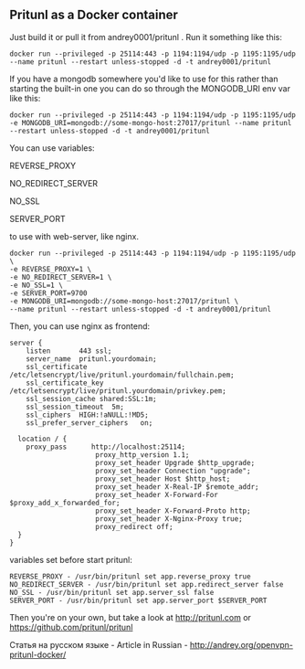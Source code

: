 ## Pritunl as a Docker container


Just build it or pull it from andrey0001/pritunl . Run it something like this:


```
docker run --privileged -p 25114:443 -p 1194:1194/udp -p 1195:1195/udp --name pritunl --restart unless-stopped -d -t andrey0001/pritunl
```

If you have a mongodb somewhere you'd like to use for this rather than starting the built-in one you can
do so through the MONGODB_URI env var like this:

```
docker run --privileged -p 25114:443 -p 1194:1194/udp -p 1195:1195/udp -e MONGODB_URI=mongodb://some-mongo-host:27017/pritunl --name pritunl --restart unless-stopped -d -t andrey0001/pritunl
```

You can use variables:

REVERSE_PROXY

NO_REDIRECT_SERVER

NO_SSL

SERVER_PORT 

to  use with web-server, like nginx.

```
docker run --privileged -p 25114:443 -p 1194:1194/udp -p 1195:1195/udp \
-e REVERSE_PROXY=1 \
-e NO_REDIRECT_SERVER=1 \
-e NO_SSL=1 \
-e SERVER_PORT=9700
-e MONGODB_URI=mongodb://some-mongo-host:27017/pritunl \
--name pritunl --restart unless-stopped -d -t andrey0001/pritunl
```
Then, you can use nginx as frontend:

```
server {
    listen       443 ssl;
    server_name  pritunl.yourdomain;
    ssl_certificate /etc/letsencrypt/live/pritunl.yourdomain/fullchain.pem;
    ssl_certificate_key /etc/letsencrypt/live/pritunl.yourdomain/privkey.pem;
    ssl_session_cache shared:SSL:1m;
    ssl_session_timeout  5m;
    ssl_ciphers  HIGH:!aNULL:!MD5;
    ssl_prefer_server_ciphers   on;

  location / {
    proxy_pass      http://localhost:25114;
                     proxy_http_version 1.1;
                     proxy_set_header Upgrade $http_upgrade;
                     proxy_set_header Connection "upgrade";
                     proxy_set_header Host $http_host;
                     proxy_set_header X-Real-IP $remote_addr;
                     proxy_set_header X-Forward-For $proxy_add_x_forwarded_for;
                     proxy_set_header X-Forward-Proto http;
                     proxy_set_header X-Nginx-Proxy true;
                     proxy_redirect off;
  }
}
```

variables set before start pritunl:
```
REVERSE_PROXY - /usr/bin/pritunl set app.reverse_proxy true
NO_REDIRECT_SERVER - /usr/bin/pritunl set app.redirect_server false
NO_SSL - /usr/bin/pritunl set app.server_ssl false
SERVER_PORT - /usr/bin/pritunl set app.server_port $SERVER_PORT
```

Then you're on your own, but take a look at http://pritunl.com or https://github.com/pritunl/pritunl

Статья на русском языке - Article in Russian - http://andrey.org/openvpn-pritunl-docker/

